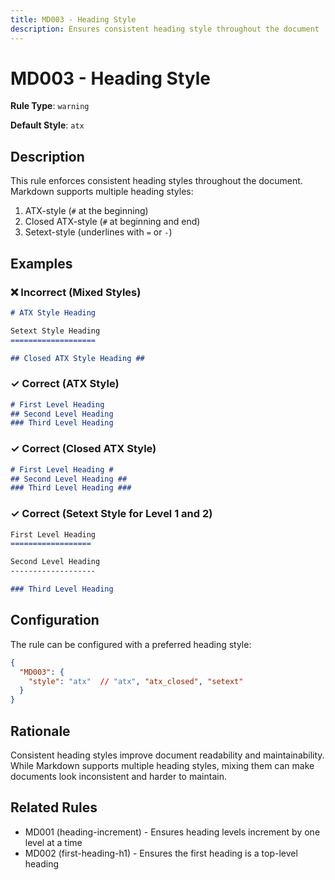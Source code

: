 ```yaml
---
title: MD003 - Heading Style
description: Ensures consistent heading style throughout the document
---
```


# MD003 - Heading Style

**Rule Type**: `warning`

**Default Style**: `atx`

## Description

This rule enforces consistent heading styles throughout the document. Markdown supports multiple heading styles:

1. ATX-style (`#` at the beginning)
2. Closed ATX-style (`#` at beginning and end)
3. Setext-style (underlines with `=` or `-`)

## Examples

### ❌ Incorrect (Mixed Styles)

```markdown
# ATX Style Heading

Setext Style Heading
===================

## Closed ATX Style Heading ##
```

### ✓ Correct (ATX Style)

```markdown
# First Level Heading
## Second Level Heading
### Third Level Heading
```

### ✓ Correct (Closed ATX Style)

```markdown
# First Level Heading #
## Second Level Heading ##
### Third Level Heading ###
```

### ✓ Correct (Setext Style for Level 1 and 2)

```markdown
First Level Heading
==================

Second Level Heading
-------------------

### Third Level Heading
```

## Configuration

The rule can be configured with a preferred heading style:

```json
{
  "MD003": {
    "style": "atx"  // "atx", "atx_closed", "setext"
  }
}
```

## Rationale

Consistent heading styles improve document readability and maintainability. While Markdown supports multiple heading styles, mixing them can make documents look inconsistent and harder to maintain.

## Related Rules

- MD001 (heading-increment) - Ensures heading levels increment by one level at a time
- MD002 (first-heading-h1) - Ensures the first heading is a top-level heading
